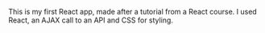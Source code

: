 This is my first React app, made after a tutorial from a React course. 
I used React, an AJAX call to an API and CSS for styling.
